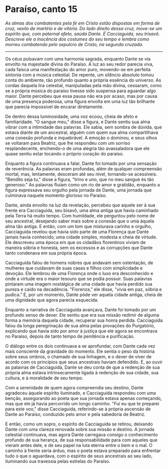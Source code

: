 # Paraíso, canto 15

_As almas dos combatentes pela fé em Cristo estão dispostas em forma de cruz, vexilo de martírio e de vitória. Do lado direito dessa cruz, move-se um espírito que, com paternal afeto, saúda Dante. É Cacciaguida, seu trisavô. Descreve ele a inocência dos costumes do seu tempo e lembra como morreu combatendo pelo sepulcro de Cristo, na segunda cruzada._

---

Os céus pulsavam com uma harmonia sagrada, enquanto Dante se via envolto na majestade divina do Paraíso. A luz ao seu redor parecia viva, cada faísca uma manifestação do amor puro, movendo-se em perfeita sintonia com a música celestial. De repente, um silêncio absoluto tomou conta do ambiente, tão profundo quanto a própria essência do universo. As cordas daquela lira celestial, manipuladas pela mão divina, cessaram, como se a própria música do paraíso tivesse sido suspensa para aguardar algo maior. Dante percebeu que essa pausa não era por acaso, mas por causa de uma presença poderosa, uma figura envolta em uma luz tão brilhante que parecia impossível de encarar diretamente.

De dentro dessa luminosidade, uma voz ecoou, cheia de afeto e familiaridade. "O sangue meu," disse a figura, e Dante sentiu sua alma vibrar com a intimidade das palavras. Ele sabia, sem sombra de dúvida, que estava diante de um ancestral, alguém com quem sua alma compartilhava uma conexão profunda e inquebrável. A emoção o dominou, e seus olhos se voltaram para Beatriz, que lhe respondeu com um sorriso resplandecente, enchendo-o de uma alegria tão avassaladora que ele quase sentiu estar tocando o próprio coração do paraíso.

Enquanto a figura continuava a falar, Dante foi tomado por uma sensação de reverência. As palavras eram profundas, além de qualquer compreensão mortal, mas, lentamente, desceram até seu nível, tornando-se acessíveis. "Bendito seja tu," disse a figura, "trino e uno, que no meu sangue és tão generoso." As palavras fluíam como um rio de amor e gratidão, enquanto a figura expressava seu orgulho pela jornada de Dante, uma jornada que culminava naquele momento glorioso no Paraíso.

Dante, ainda envolto na luz da revelação, percebeu que aquele ser à sua frente era Cacciaguida, seu bisavô, uma alma antiga que havia caminhado pela Terra há muito tempo. Com humildade, ele perguntou pelo nome de seu ancestral, desejando saber mais sobre a conexão que o unia àquela alma tão antiga. E então, com um tom que misturava carinho e orgulho, Cacciaguida revelou que havia sido parte de uma Florença que Dante jamais havia conhecido, uma cidade simples, modesta e cheia de virtude. Ele descreveu uma época em que os cidadãos florentinos viviam de maneira sóbria e honesta, sem os excessos e as corrupções que Dante tanto condenava em sua própria época.

Cacciaguida falou de homens nobres que andavam sem ostentação, de mulheres que cuidavam de suas casas e filhos com simplicidade e devoção. Ele lembrou de uma Florença onde o luxo era desconhecido e onde a virtude era o maior tesouro que se podia possuir. Suas palavras pintaram uma imagem nostálgica de uma cidade que havia perdido sua pureza e caído na decadência. "Fiorenza," ele disse, "vivia em paz, sóbria e pudica." E, por um momento, Dante pôde ver aquela cidade antiga, cheia de uma dignidade que agora parecia esquecida.

Enquanto a narrativa de Cacciaguida avançava, Dante foi tomado por um profundo senso de dever. Ele sentiu que era sua missão redimir de alguma forma a memória daquela cidade, recuperar sua honra perdida. Cacciaguida falou da longa peregrinação de sua alma pelas provações do Purgatório, explicando que havia sido por amor à justiça que ele agora se encontrava no Paraíso, depois de tanto tempo de penitência e purificação.

O diálogo entre os dois continuava a se aprofundar, com Dante cada vez mais consciente da gravidade do momento. Ele sentia o peso da história sobre seus ombros, o chamado de sua linhagem, e o dever de viver de acordo com os princípios que seus ancestrais haviam defendido. E, ao ouvir as palavras de Cacciaguida, Dante se deu conta de que a redenção de sua própria alma estava intrinsecamente ligada à redenção de sua cidade, sua cultura, e à moralidade de seu tempo.

Com a serenidade de quem agora compreendia seu destino, Dante agradeceu àquele espírito iluminado, e Cacciaguida respondeu com uma benção, assegurando ao poeta que sua jornada estava apenas começando, mas que ele já havia percorrido um longo caminho. "Fui eu que te preparei para este voo," disse Cacciaguida, referindo-se à própria ascensão de Dante ao Paraíso, conduzido pelo amor e pela sabedoria de Beatriz.

E então, como um sopro, o espírito de Cacciaguida se retirou, deixando Dante com uma clareza renovada sobre sua missão e destino. A jornada celestial continuava, mas agora Dante carregava consigo o conhecimento profundo de sua herança, de sua responsabilidade para com aqueles que vieram antes dele, e de seu papel na luta eterna entre o bem e o mal. O caminho à frente seria árduo, mas o poeta estava preparado para enfrentar tudo o que o aguardava, com o espírito de seus ancestrais ao seu lado, iluminando sua travessia pelas estrelas do Paraíso.